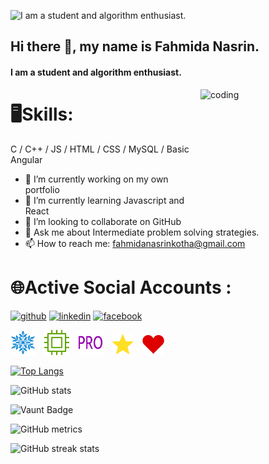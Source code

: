 ![I am a student and algorithm enthusiast.](https://media.licdn.com/dms/image/D5616AQGCN0fs_BNLJQ/profile-displaybackgroundimage-shrink_350_1400/0/1677512011794?e=1713398400&v=beta&t=IE1N31_uZSX5Xs6ojlm1hOn0Lr8rCAXi5zQU5-O4_Ws)


## Hi there 👋, my name is Fahmida Nasrin.
#### I am a student and algorithm enthusiast.

<img align = "right" src="https://cdn1.vectorstock.com/i/1000x1000/98/60/young-girl-learns-web-programming-vector-23209860.jpg" alt="coding" width="200" height = "200" margin-right = "20" margin-bottom = "50">

# 🖥️Skills: 
C / C++ / JS / HTML / CSS / MySQL / Basic Angular

- 🔭 I’m currently working on my own portfolio 
- 🌱 I’m currently learning Javascript and React 
- 👯 I’m looking to collaborate on GitHub 
- 💬 Ask me about Intermediate problem solving strategies. 
- 📫 How to reach me: fahmidanasrinkotha@gmail.com 

# 🌐Active Social Accounts :
[<img src='https://cdn.jsdelivr.net/npm/simple-icons@3.0.1/icons/github.svg' alt='github' height='40'>](https://github.com/FNKOTHA)  [<img src='https://cdn.jsdelivr.net/npm/simple-icons@3.0.1/icons/linkedin.svg' alt='linkedin' height='40'>](https://www.linkedin.com/in/https://www.linkedin.com/in/fahmidanasrinkothacse//)  [<img src='https://cdn.jsdelivr.net/npm/simple-icons@3.0.1/icons/facebook.svg' alt='facebook' height='40'>](https://www.facebook.com/https://www.facebook.com/twitwin.kothakoly)  

<a href='https://archiveprogram.github.com/'><img src='https://raw.githubusercontent.com/acervenky/animated-github-badges/master/assets/acbadge.gif' width='40' height='40'></a> <a href='https://docs.github.com/en/developers'><img src='https://raw.githubusercontent.com/acervenky/animated-github-badges/master/assets/devbadge.gif' width='40' height='40'></a> <a href='https://github.com/pricing'><img src='https://raw.githubusercontent.com/acervenky/animated-github-badges/master/assets/pro.gif' width='40' height='40'></a> <a href='https://stars.github.com/'><img src='https://raw.githubusercontent.com/acervenky/animated-github-badges/master/assets/starbadge.gif' width='35' height='35'></a> <a href='https://docs.github.com/en/github/supporting-the-open-source-community-with-github-sponsors'><img src='https://raw.githubusercontent.com/acervenky/animated-github-badges/master/assets/sponsorbadge.gif' width='35' height='35'></a> 



[![Top Langs](https://github-readme-stats.vercel.app/api/top-langs/?username=FNKOTHA)](https://github.com/anuraghazra/github-readme-stats)

![GitHub stats](https://github-readme-stats.vercel.app/api?username=FNKOTHA&show_icons=true&count_private=true)  

![Vaunt Badge](https://api.vaunt.dev/v1/github/entities/FNKOTHA/contributions?format=svg&private=true)  

![GitHub metrics](https://metrics.lecoq.io/FNKOTHA)  

![GitHub streak stats](https://streak-stats.demolab.com/?user=FNKOTHA)  



